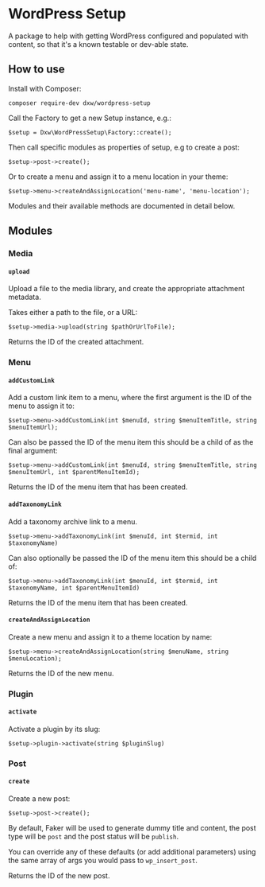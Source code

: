 # WordPress Setup

A package to help with getting WordPress configured and populated with content, so that it's a known testable or dev-able state.

## How to use

Install with Composer:

```
composer require-dev dxw/wordpress-setup
```

Call the Factory to get a new Setup instance, e.g.:

```
$setup = Dxw\WordPressSetup\Factory::create();
```

Then call specific modules as properties of setup, e.g to create a post:

```
$setup->post->create();
```

Or to create a menu and assign it to a menu location in your theme:

```
$setup->menu->createAndAssignLocation('menu-name', 'menu-location');
```

Modules and their available methods are documented in detail below.

## Modules

### Media

#### `upload`

Upload a file to the media library, and create the appropriate attachment metadata.

Takes either a path to the file, or a URL:

```
$setup->media->upload(string $pathOrUrlToFile);
```

Returns the ID of the created attachment.

### Menu

#### `addCustomLink`

Add a custom link item to a menu, where the first argument is the ID of the menu to assign it to:

```
$setup->menu->addCustomLink(int $menuId, string $menuItemTitle, string $menuItemUrl);
```

Can also be passed the ID of the menu item this should be a child of as the final argument:

```
$setup->menu->addCustomLink(int $menuId, string $menuItemTitle, string $menuItemUrl, int $parentMenuItemId);
```

Returns the ID of the menu item that has been created.

#### `addTaxonomyLink`

Add a taxonomy archive link to a menu.

```
$setup->menu->addTaxonomyLink(int $menuId, int $termid, int $taxonomyName)
```

Can also optionally be passed the ID of the menu item this should be a child of:

```
$setup->menu->addTaxonomyLink(int $menuId, int $termid, int $taxonomyName, int $parentMenuItemId)
```

Returns the ID of the menu item that has been created.


#### `createAndAssignLocation`

Create a new menu and assign it to a theme location by name:

```
$setup->menu->createAndAssignLocation(string $menuName, string $menuLocation);
```

Returns the ID of the new menu.

### Plugin

#### `activate`

Activate a plugin by its slug:

```
$setup->plugin->activate(string $pluginSlug)
```

### Post

#### `create`

Create a new post:

```
$setup->post->create();
```

By default, Faker will be used to generate dummy title and content, the post type will be `post` and the post status will be `publish`.

You can override any of these defaults (or add additional parameters) using the same array of args you would pass to `wp_insert_post`.

Returns the ID of the new post.
